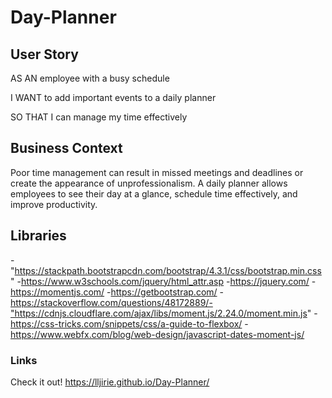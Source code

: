 # Day-Planner

## User Story

AS AN employee with a busy schedule

I WANT to add important events to a daily planner

SO THAT I can manage my time effectively 
## Business Context

Poor time management can result in missed meetings and deadlines or create the appearance of unprofessionalism. A daily planner allows employees to see their day at a glance, schedule time effectively, and improve productivity. 

## Libraries
-"https://stackpath.bootstrapcdn.com/bootstrap/4.3.1/css/bootstrap.min.css"
-https://www.w3schools.com/jquery/html_attr.asp
-https://jquery.com/
-https://momentjs.com/
-https://getbootstrap.com/
-https://stackoverflow.com/questions/48172889/-"https://cdnjs.cloudflare.com/ajax/libs/moment.js/2.24.0/moment.min.js"
-https://css-tricks.com/snippets/css/a-guide-to-flexbox/
-https://www.webfx.com/blog/web-design/javascript-dates-moment-js/

### Links
Check it out! https://lljirie.github.io/Day-Planner/
